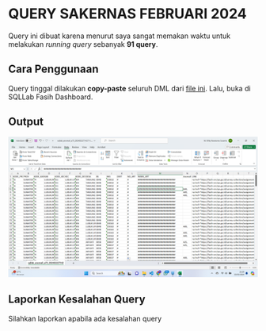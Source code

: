 # QUERY SAKERNAS FEBRUARI 2024
Query ini dibuat karena menurut saya sangat memakan waktu untuk melakukan *running query* sebanyak **91 query**.

## Cara Penggunaan
Query tinggal dilakukan **copy-paste** seluruh DML dari [file ini](https://github.com/narahunter13/query-anomali-sakernas/blob/master/query_cumulative_anomaly.sql). Lalu, buka di SQLLab Fasih Dashboard.

## Output
![Output](https://github.com/narahunter13/query-anomali-sakernas/blob/master/screen.png)

## Laporkan Kesalahan Query
Silahkan laporkan apabila ada kesalahan query